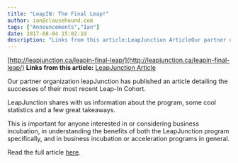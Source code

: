 ```yaml
---
title: "LeapIN: The Final Leap!"
author: ian@clausehound.com
tags: ["Announcements","Ian"]
date: 2017-08-04 15:02:19
description: "Links from this article:LeapJunction ArticleOur partner organization leapJunction has published an article detailing the successes of their most r..."
---
```


[http://leapjunction.ca/leapin-final-leap/](http://leapjunction.ca/leapin-final-leap/)
**Links from this article:**
[LeapJunction Article](http://leapjunction.ca/leapin-final-leap/)

Our partner organization leapJunction has published an article detailing the successes of their most recent Leap-In Cohort.

LeapJunction shares with us information about the program, some cool statistics and a few great takeaways.

This is important for anyone interested in or considering business incubation, in understanding the benefits of both the LeapJunction program specifically, and in business incubation or acceleration programs in general.

Read the full article [here](http://leapjunction.ca/leapin-final-leap/).

 